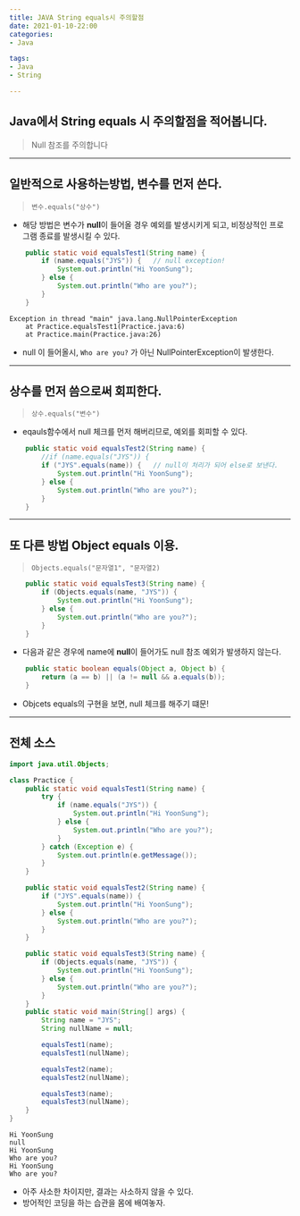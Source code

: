 ```yaml
---
title: JAVA String equals시 주의할점
date: 2021-01-10-22:00
categories:
- Java

tags:
- Java
- String

---
```


## Java에서 String equals 시 주의할점을 적어봅니다.
> Null 참조를 주의합니다

---

## 일반적으로 사용하는방법, 변수를 먼저 쓴다.
> `변수.equals("상수")`

* 해당 방법은 변수가 **null**이 들어올 경우 예외를 발생시키게 되고, 비정상적인 프로그램 종료를 발생시킬 수 있다.

```java
    public static void equalsTest1(String name) {
        if (name.equals("JYS")) {   // null exception!
            System.out.println("Hi YoonSung");
        } else {
            System.out.println("Who are you?");
        }
    }
```

```
Exception in thread "main" java.lang.NullPointerException
	at Practice.equalsTest1(Practice.java:6)
	at Practice.main(Practice.java:26)
```

* null 이 들어올시, `Who are you?` 가 아닌 NullPointerException이 발생한다.

---

## 상수를 먼저 씀으로써 회피한다.
> `상수.equals("변수")`

* eqauls함수에서 null 체크를 먼저 해버리므로, 예외를 회피할 수 있다.

```java
    public static void equalsTest2(String name) {
        //if (name.equals("JYS")) {
        if ("JYS".equals(name)) {   // null이 처리가 되어 else로 보낸다.
            System.out.println("Hi YoonSung");
        } else {
            System.out.println("Who are you?");
        }
    }
```

---

## 또 다른 방법 Object equals 이용.
> `Objects.equals("문자열1", "문자열2)`

```java
    public static void equalsTest3(String name) {
        if (Objects.equals(name, "JYS")) {
            System.out.println("Hi YoonSung");
        } else {
            System.out.println("Who are you?");
        }
    }
```

* 다음과 같은 경우에 name에 **null**이 들어가도 null 참조 예외가 발생하지 않는다.

```java
    public static boolean equals(Object a, Object b) {
        return (a == b) || (a != null && a.equals(b));
    }
```
* Objcets equals의 구현을 보면, null 체크를 해주기 떄문!

---

## 전체 소스

```java
import java.util.Objects;

class Practice {
    public static void equalsTest1(String name) {
        try {
            if (name.equals("JYS")) {
                System.out.println("Hi YoonSung");
            } else {
                System.out.println("Who are you?");
            }
        } catch (Exception e) {
            System.out.println(e.getMessage());
        }
    }

    public static void equalsTest2(String name) {
        if ("JYS".equals(name)) {
            System.out.println("Hi YoonSung");
        } else {
            System.out.println("Who are you?");
        }
    }

    public static void equalsTest3(String name) {
        if (Objects.equals(name, "JYS")) {
            System.out.println("Hi YoonSung");
        } else {
            System.out.println("Who are you?");
        }
    }
    public static void main(String[] args) {
        String name = "JYS";
        String nullName = null;

        equalsTest1(name);
        equalsTest1(nullName);

        equalsTest2(name);
        equalsTest2(nullName);

        equalsTest3(name);
        equalsTest3(nullName);
    }
}
```

```console
Hi YoonSung
null
Hi YoonSung
Who are you?
Hi YoonSung
Who are you?
```

* 아주 사소한 차이지만, 결과는 사소하지 않을 수 있다.
* 방어적인 코딩을 하는 습관을 몸에 배여놓자.